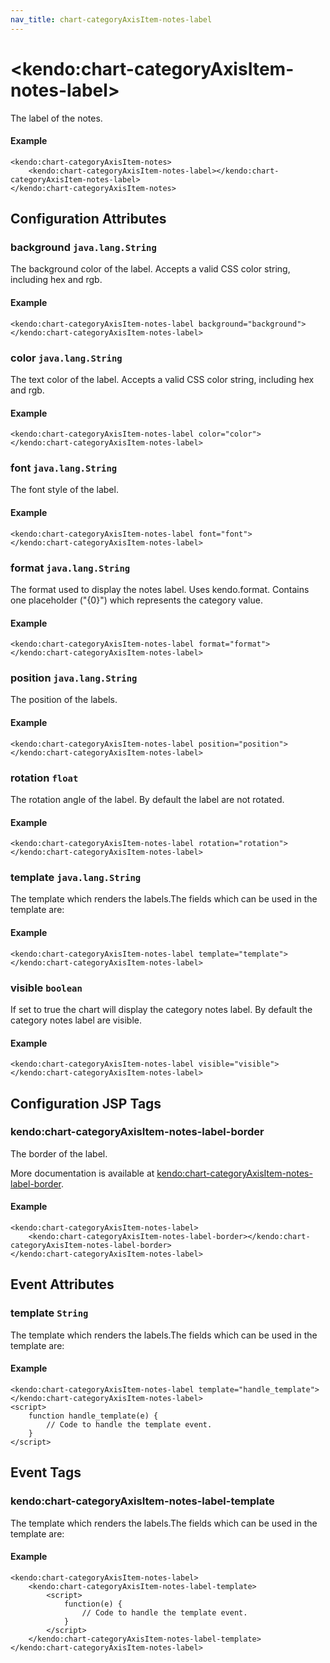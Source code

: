 ```yaml
---
nav_title: chart-categoryAxisItem-notes-label
---
```


# \<kendo:chart-categoryAxisItem-notes-label\>

The label of the notes.

#### Example
    <kendo:chart-categoryAxisItem-notes>
        <kendo:chart-categoryAxisItem-notes-label></kendo:chart-categoryAxisItem-notes-label>
    </kendo:chart-categoryAxisItem-notes>

## Configuration Attributes

### background `java.lang.String`

The background color of the label. Accepts a valid CSS color string, including hex and rgb.

#### Example
    <kendo:chart-categoryAxisItem-notes-label background="background">
    </kendo:chart-categoryAxisItem-notes-label>

### color `java.lang.String`

The text color of the label. Accepts a valid CSS color string, including hex and rgb.

#### Example
    <kendo:chart-categoryAxisItem-notes-label color="color">
    </kendo:chart-categoryAxisItem-notes-label>

### font `java.lang.String`

The font style of the label.

#### Example
    <kendo:chart-categoryAxisItem-notes-label font="font">
    </kendo:chart-categoryAxisItem-notes-label>

### format `java.lang.String`

The format used to display the notes label. Uses kendo.format. Contains one placeholder ("{0}") which represents the category value.

#### Example
    <kendo:chart-categoryAxisItem-notes-label format="format">
    </kendo:chart-categoryAxisItem-notes-label>

### position `java.lang.String`

The position of the labels.

#### Example
    <kendo:chart-categoryAxisItem-notes-label position="position">
    </kendo:chart-categoryAxisItem-notes-label>

### rotation `float`

The rotation angle of the label. By default the label are not rotated.

#### Example
    <kendo:chart-categoryAxisItem-notes-label rotation="rotation">
    </kendo:chart-categoryAxisItem-notes-label>

### template `java.lang.String`

The template which renders the labels.The fields which can be used in the template are:

#### Example
    <kendo:chart-categoryAxisItem-notes-label template="template">
    </kendo:chart-categoryAxisItem-notes-label>

### visible `boolean`

If set to true the chart will display the category notes label. By default the category notes label are visible.

#### Example
    <kendo:chart-categoryAxisItem-notes-label visible="visible">
    </kendo:chart-categoryAxisItem-notes-label>


##  Configuration JSP Tags

### kendo:chart-categoryAxisItem-notes-label-border

The border of the label.

More documentation is available at [kendo:chart-categoryAxisItem-notes-label-border](/api/wrappers/jsp/chart/categoryaxisitem-notes-label-border).

#### Example

    <kendo:chart-categoryAxisItem-notes-label>
        <kendo:chart-categoryAxisItem-notes-label-border></kendo:chart-categoryAxisItem-notes-label-border>
    </kendo:chart-categoryAxisItem-notes-label>


## Event Attributes

### template `String`

The template which renders the labels.The fields which can be used in the template are:


#### Example
    <kendo:chart-categoryAxisItem-notes-label template="handle_template">
    </kendo:chart-categoryAxisItem-notes-label>
    <script>
        function handle_template(e) {
            // Code to handle the template event.
        }
    </script>

## Event Tags

### kendo:chart-categoryAxisItem-notes-label-template

The template which renders the labels.The fields which can be used in the template are:


#### Example
    <kendo:chart-categoryAxisItem-notes-label>
        <kendo:chart-categoryAxisItem-notes-label-template>
            <script>
                function(e) {
                    // Code to handle the template event.
                }
            </script>
        </kendo:chart-categoryAxisItem-notes-label-template>
    </kendo:chart-categoryAxisItem-notes-label>

